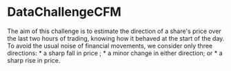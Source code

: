 # DataChallengeCFM
The aim of this challenge is to estimate the direction of a share's price over the last two hours of trading, knowing how it behaved at the start of the day.  To avoid the usual noise of financial movements, we consider only three directions:  * a sharp fall in price ; * a minor change in either direction; or * a sharp rise in price.
